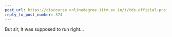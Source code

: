 ```yaml
---
post_url: https://discourse.onlinedegree.iitm.ac.in/t/tds-official-project1-discrepencies/171141/375
reply_to_post_number: 374
---
```

But sir, It was supposed to run right…
